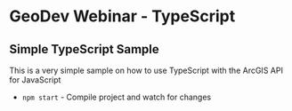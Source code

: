 # GeoDev Webinar - TypeScript

## Simple TypeScript Sample

This is a very simple sample on how to use TypeScript with the ArcGIS API for JavaScript

- `npm start` - Compile project and watch for changes